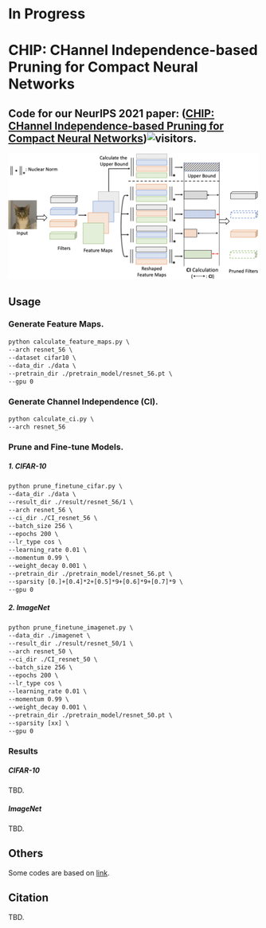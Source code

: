 # In Progress
# CHIP: CHannel Independence-based Pruning for Compact Neural Networks

## Code for our NeurIPS 2021 paper: ([CHIP: CHannel Independence-based Pruning for Compact Neural Networks](https://arxiv.org/abs/2110.13981))![visitors](https://visitor-badge.glitch.me/badge?page_id=yangsui.chip&left_color=green&right_color=red).

<p align="center">
<img src="fig/algorithm.png" width="800">
</p>

## Usage

### Generate Feature Maps.
```shell
python calculate_feature_maps.py \
--arch resnet_56 \
--dataset cifar10 \
--data_dir ./data \
--pretrain_dir ./pretrain_model/resnet_56.pt \
--gpu 0
```

### Generate Channel Independence (CI).
```shell
python calculate_ci.py \
--arch resnet_56
```

### Prune and Fine-tune Models.

##### 1. CIFAR-10
```shell
python prune_finetune_cifar.py \
--data_dir ./data \
--result_dir ./result/resnet_56/1 \
--arch resnet_56 \
--ci_dir ./CI_resnet_56 \
--batch_size 256 \
--epochs 200 \
--lr_type cos \
--learning_rate 0.01 \
--momentum 0.99 \
--weight_decay 0.001 \
--pretrain_dir ./pretrain_model/resnet_56.pt \
--sparsity [0.]+[0.4]*2+[0.5]*9+[0.6]*9+[0.7]*9 \
--gpu 0
```
##### 2. ImageNet
```shell
python prune_finetune_imagenet.py \
--data_dir ./imagenet \
--result_dir ./result/resnet_50/1 \
--arch resnet_50 \
--ci_dir ./CI_resnet_50 \
--batch_size 256 \
--epochs 200 \
--lr_type cos \
--learning_rate 0.01 \
--momentum 0.99 \
--weight_decay 0.001 \
--pretrain_dir ./pretrain_model/resnet_50.pt \
--sparsity [xx] \
--gpu 0
```
### Results
##### CIFAR-10
TBD.

##### ImageNet
TBD.

## Others
Some codes are based on [link](https://github.com/lmbxmu/HRankPlus).

## Citation

TBD.